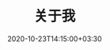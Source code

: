 ---
title: "关于我"
date: 2020-10-23T14:15:00+03:30
lastmod: 2021-04-19T20:00:00+03:30
# cover:
#     image: avatar.jpg
#     alt: Picture of 
#     relative: true
---